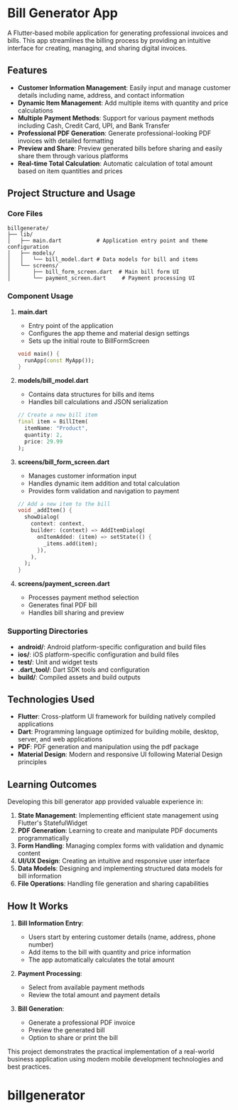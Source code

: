 # Bill Generator App

A Flutter-based mobile application for generating professional invoices and bills. This app streamlines the billing process by providing an intuitive interface for creating, managing, and sharing digital invoices.

## Features

- **Customer Information Management**: Easily input and manage customer details including name, address, and contact information
- **Dynamic Item Management**: Add multiple items with quantity and price calculations
- **Multiple Payment Methods**: Support for various payment methods including Cash, Credit Card, UPI, and Bank Transfer
- **Professional PDF Generation**: Generate professional-looking PDF invoices with detailed formatting
- **Preview and Share**: Preview generated bills before sharing and easily share them through various platforms
- **Real-time Total Calculation**: Automatic calculation of total amount based on item quantities and prices

## Project Structure and Usage

### Core Files

```
billgenerate/
├── lib/
│   ├── main.dart           # Application entry point and theme configuration
│   ├── models/
│   │   └── bill_model.dart # Data models for bill and items
│   └── screens/
│       ├── bill_form_screen.dart  # Main bill form UI
│       └── payment_screen.dart     # Payment processing UI
```

### Component Usage

1. **main.dart**
   - Entry point of the application
   - Configures the app theme and material design settings
   - Sets up the initial route to BillFormScreen
   ```dart
   void main() {
     runApp(const MyApp());
   }
   ```

2. **models/bill_model.dart**
   - Contains data structures for bills and items
   - Handles bill calculations and JSON serialization
   ```dart
   // Create a new bill item
   final item = BillItem(
     itemName: "Product",
     quantity: 2,
     price: 29.99
   );
   ```

3. **screens/bill_form_screen.dart**
   - Manages customer information input
   - Handles dynamic item addition and total calculation
   - Provides form validation and navigation to payment
   ```dart
   // Add a new item to the bill
   void _addItem() {
     showDialog(
       context: context,
       builder: (context) => AddItemDialog(
         onItemAdded: (item) => setState(() {
           _items.add(item);
         }),
       ),
     );
   }
   ```

4. **screens/payment_screen.dart**
   - Processes payment method selection
   - Generates final PDF bill
   - Handles bill sharing and preview

### Supporting Directories

- **android/**: Android platform-specific configuration and build files
- **ios/**: iOS platform-specific configuration and build files
- **test/**: Unit and widget tests
- **.dart_tool/**: Dart SDK tools and configuration
- **build/**: Compiled assets and build outputs

## Technologies Used

- **Flutter**: Cross-platform UI framework for building natively compiled applications
- **Dart**: Programming language optimized for building mobile, desktop, server, and web applications
- **PDF**: PDF generation and manipulation using the pdf package
- **Material Design**: Modern and responsive UI following Material Design principles

## Learning Outcomes

Developing this bill generator app provided valuable experience in:

1. **State Management**: Implementing efficient state management using Flutter's StatefulWidget
2. **PDF Generation**: Learning to create and manipulate PDF documents programmatically
3. **Form Handling**: Managing complex forms with validation and dynamic content
4. **UI/UX Design**: Creating an intuitive and responsive user interface
5. **Data Models**: Designing and implementing structured data models for bill information
6. **File Operations**: Handling file generation and sharing capabilities

## How It Works

1. **Bill Information Entry**:
   - Users start by entering customer details (name, address, phone number)
   - Add items to the bill with quantity and price information
   - The app automatically calculates the total amount

2. **Payment Processing**:
   - Select from available payment methods
   - Review the total amount and payment details

3. **Bill Generation**:
   - Generate a professional PDF invoice
   - Preview the generated bill
   - Option to share or print the bill

This project demonstrates the practical implementation of a real-world business application using modern mobile development technologies and best practices.
# billgenerator
